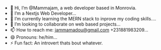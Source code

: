 - 👋 Hi, I’m @Mammajam, a web developer based in Monrovia.
- 👀 I’m a Nextjs Web Developer...
- 🌱 I’m currently learning the MERN stack to inprove my coding skills....
- 💞️ I’m looking to collaborate on web based projects...
- 📫 How to reach me: jammamadou@gmail.com +231881983209...
- 😄 Pronouns: he/him...
- ⚡ Fun fact: An introvert thats bout whatever.

<!---
Mammajam/Mammajam is a ✨ special ✨ repository because its `README.md` (this file) appears on your GitHub profile.
You can click the Preview link to take a look at your changes.
--->
